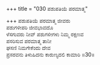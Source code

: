 +++
title = "030 ಪಶುಪತಿಯೆ ಪರಮಾತ್ಮ"

+++
ಪಶುಪತಿಯೆ ಪರಮಾತ್ಮ ಜೀವರು  
ಪಶುಗಳೀಪರಿ ಜೀವಭಾವದೊ  
ಳೆಸಗುವರು ನೀವ್ ಪಶುಗಳೀಗಳು ನಿಮ್ಮ ರಕ್ಷಣವ  
ಪಸರಿಸುವ ಪರಮಾತ್ಮ ತಾನೀ  
ಘಸಣಿ ನಿಮಗೇಕೆಂದು ದೇವ   
ಪ್ರಸರವನು ತಿಳುಹಿದನು ಕಾರುಣ್ಯದಲಿ ಕಾಮಾರಿ      ॥30॥